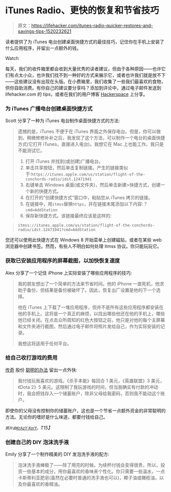 # iTunes Radio、更快的恢复和节省技巧

> 原文：<https://lifehacker.com/itunes-radio-quicker-restores-and-savings-tips-1520232621>

读者提供了为 iTunes 电台创建桌面快捷方式的最佳技巧，记住你在手机上安装了什么应用程序，并留出一点额外的钱。

Watch

每天，我们的收件箱里都会收到大量优秀的读者建议，但由于各种原因——也许它们有点太小众，也许我们找不到一种好的方式来展示它，或者也许我们就是放不下——这些建议没有出现在头版。在小费箱里，我们收集了一些我们最喜欢的食物，供你自助消费。有你自己的建议要分享吗？添加到评论中，通过电子邮件发送到 lifehacker.com 的 tips，或者在我们的用户博客 [Hackerspace](http://hackerspace.lifehacker.com) 上分享。

### 为 iTunes 广播电台创建桌面快捷方式

Scott 分享了一种为 iTunes 电台制作桌面快捷方式的方法:

> 遗憾的是，iTunes 不便于在 iTunes 界面之外保存电台。但是，你可以做到。稍微修修补补之后，我发现了这个方法，可以制作一个电台的桌面快捷方式(它打开 iTunes，直接进入电台)。我想它在 Mac 上也能工作。我只是不能测试它。
> 
> 1.  打开 iTunes 并找到(或创建)广播电台。
> 2.  单击共享按钮，然后单击复制链接。产生的链接类似于:`https://itunes.apple.com/us/station/flight-of-the-conchords-radio/idst.12471941`
> 3.  右键单击 Windows 桌面(或文件夹)，然后单击新建>快捷方式，创建一个新的快捷方式。
> 4.  在打开的“创建快捷方式”窗口中，粘贴您从 iTunes 拷贝的链接。
> 5.  在链接中，用`itmss`替换`https`，并在链接末尾添加以下内容:？`cmd=AddStation`
> 6.  保存新快捷方式。该链接最终应该是这样的:

> `itmss://itunes.apple.com/us/station/flight-of-the-conchords-radio/idst.12471941?cmd=AddStation`

您还可以使用此快捷方式在 Windows 8 开始菜单上创建磁贴，或者在某些 web 浏览器中创建书签。然而，有些人不明白如何处理 itmss 协议。你只能玩玩它。

### 获取已安装应用程序的屏幕截图，以加快恢复速度

Alex 分享了一个记住 iPhone 上实际安装了哪些应用程序的技巧:

> 我的朋友想出了一个简单的方法来节省时间。他的 iPhone 一直死机，他求助于备份，但结果是备份被破坏了。因此，恢复出厂设置是他的下一个选择。
> 
> 他在 iTunes 上下载了一堆应用程序，但并不是所有这些应用程序都安装在他的手机上。这将是一个真正的麻烦，以找出哪些他还在他的手机上，哪些他已经关闭。在点击众所周知的红色大按钮之前，他只是对他的每个主屏幕和文件夹进行截图，然后通过电子邮件将照片发给自己，作为实际安装的记录。
> 
> 我想这将适用于任何平台。

### 给自己收打游戏的费用

[传奇](http://legendassassin.kinja.com/) 股份 [聪明的办法](https://lifehacker.com/1518770065) 留出一点外快:

> 我付钱玩我喜欢的游戏。《杀手本能》每回合 1 美元，《英雄联盟》3 美元，《Dota 2》5 美元。这限制了我玩游戏的时间，但当我确实有付款的冲动时，我会把钱存入一个储蓄账户，除非父母给我密码，否则我不能动这个账户。

即使你的父母没有控制你的储蓄账户，这也是一个节省一点额外资金的非常聪明的方法。无论你的嗜好是什么味道，都要付钱给自己。

*<small>照片由</small>*[*<small>KrAzY KorY</small>*](https://secure.flickr.com/photos/krazykory/350099828/sizes/z/in/photostream/)*<small>。</small>T15】*

### 创建自己的 DIY 泡沫洗手液

Emily 分享了一个制作精美的 DIY 发泡洗手液的配方:

> 泡沫洗手液棒极了——除了用完的时候。为续杯付钱会变得很贵，所以，投资一些基本的成分，用你最喜欢的香味来个性化。你只需要一些温水，一点卡斯蒂利亚肥皂(虽然在必要时普通的洗手液也可以)，椰子油或橄榄油，以及你最喜欢的香精油。